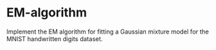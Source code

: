 # EM-algorithm
Implement the EM algorithm for fitting a Gaussian mixture model for the MNIST handwritten digits dataset.
